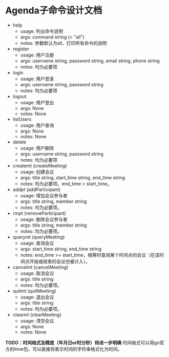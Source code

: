 # Agenda子命令设计文档
- help
  - usage: 列出命令说明
  - args: command string (= "all")
  - notes: 参数默认为all，打印所有命令的说明
- register
  - usage: 用户注册
  - args: username string, password string, email string, phone string
  - notes: 均为必要项
- login
  - usage: 用户登录
  - args: username string, password string
  - notes: 均为必要项
- logout
  - usage: 用户登出
  - args: None
  - notes: None
- listUsers
  - usage: 用户查询
  - args: None
  - notes: None
- delete
  - usage: 用户删除
  - args: username string, password string
  - notes: 均为必要项
- createmt (createMeeting)
  - usage: 创建会议
  - args: title string, start_time string, end_time string
  - notes: 均为必要项。end_time > start_time。
- addpt (addParticipant)
  - usage: 增加会议参与者
  - args: title string, member string
  - notes: 均为必要项。
- rmpt (removeParticipant)
  - usage: 删除会议参与者
  - args: title string, member string
  - notes: 均为必要项。
- querymt (queryMeeting)
  - usage: 查询会议
  - args: start_time string, end_time string
  - notes: end_time >= start_time，相等时查询某个时间点的会议（在该时间点开始或结束的会议也被计入）。
- cancelmt (cancelMeeting)
  - usage: 取消会议
  - args: title string
  - notes: 均为必要项。
- quitmt (quitMeeting)
  - usage: 退出会议
  - args: title string
  - notes: 均为必要项。
- clearmt (clearMeeting)
  - usage: 清空会议
  - args: None
  - notes: None

**TODO：时间格式及精度（年月日or时分秒）待进一步明确**
时间格式可以用go官方的time包，可以直接将表示时间的字符串格式化为时间。
